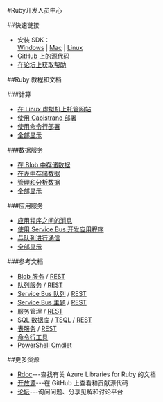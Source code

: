 <properties 
pageTitle="Windows Azure 开发人员中心：RUBY" 
description="" 
services="RUBY" 
documentationCenter="Develop" 
authors="" 
manager="Tiffena" 
editor="Eric Chen" />
<tags ms.service="RUBY"
    ms.date=""
    wacn.date=""
    />

#Ruby开发人员中心

##快速链接

- 安装 SDK：<br>
    [Windows](http://go.microsoft.com/fwlink/?linkid=296417&clcid=0x804) | [Mac](http://go.microsoft.com/fwlink/?linkid=253471&clcid=0x804) | [Linux](http://go.microsoft.com/fwlink/?linkid=253472&clcid=0x804)
- [GitHub 上的源代码](https://github.com/Azure/azure-sdk-for-ruby)
- [在论坛上获取帮助](/zh-cn/support/forums/)

##Ruby 教程和文档

###计算
- [在 Linux 虚拟机上托管网站](/zh-cn/documentation/articles/virtual-machines-ruby-rails-web-app-linux/)
- [使用 Capistrano 部署](/zh-cn/documentation/articles/virtual-machines-ruby-deploy-capistrano-host-nginx-unicorn/)
- [使用命令行部署](/zh-cn/documentation/articles/xplat-cli/)
- [全部显示](/zh-cn/develop/ruby/compute/)
  
###数据服务
- [在 Blob 中存储数据](/zh-cn/documentation/articles/storage-ruby-how-to-use-blob-storage/)
- [在表中存储数据](/zh-cn/documentation/articles/storage-ruby-how-to-use-table-storage/)
- [管理和分析数据](/zh-cn/documentation/articles/fundamentals-data-management-business-analytics/)
- [全部显示](/zh-cn/develop/ruby/data/)
  
###应用服务
- [应用程序之间的消息](/zh-cn/documentation/articles/service-bus-ruby-how-to-use-queues/)
- [使用 Service Bus 开发应用程序](/zh-cn/documentation/articles/service-bus-ruby-how-to-use-topics-subscriptions/)
- [与队列进行通信](/zh-cn/documentation/articles/storage-ruby-how-to-use-queue-storage/)
- [全部显示](/zh-cn/develop/ruby/app-services/)

###参考文档
- [Blob 服务](/zh-cn/documentation/articles/storage-ruby-how-to-use-blob-storage/) / [REST](http://msdn.microsoft.com/zh-cn/library/azure/dd179355)
- [队列服务](/zh-cn/documentation/articles/storage-ruby-how-to-use-queue-storage/) / [REST](http://msdn.microsoft.com/zh-cn/library/azure/dd179355)
- [Service Bus 队列](/zh-cn/documentation/articles/service-bus-ruby-how-to-use-queues/) / [REST](http://msdn.microsoft.com/zh-cn/library/azure/hh780717)
- [Service Bus 主题](/zh-cn/documentation/articles/service-bus-ruby-how-to-use-topics-subscriptions/) / [REST](http://msdn.microsoft.com/zh-cn/library/azure/hh780717)
- 服务管理 / [REST](http://msdn.microsoft.com/zh-cn/library/azure/ee460799)
- [SQL 数据库](http://social.technet.microsoft.com/wiki/contents/articles/3896.connect-to-windows-azure-sql-database-from-ruby-applications.aspx) / [TSQL](http://msdn.microsoft.com/zh-cn/library/azure/ee336281) / [REST](http://msdn.microsoft.com/zh-cn/library/azure/gg715283)
- [表服务](/zh-cn/documentation/articles/storage-ruby-how-to-use-table-storage/) / [REST](http://msdn.microsoft.com/zh-cn/library/azure/dd179355)
- [命令行工具](/zh-cn/documentation/articles/xplat-cli/)
- [PowerShell Cmdlet](/zh-cn/documentation/articles/install-configure-powershell/)

##更多资源

- [Rdoc](http://www.rubydoc.info/gems/azure/frames)---查找有关 Azure Libraries for Ruby 的文档
- [开放源](https://github.com/Azure/azure-sdk-for-ruby)---在 GitHub 上查看和贡献源代码
- [论坛](/zh-cn/support/forums/)---询问问题、分享见解和讨论平台
